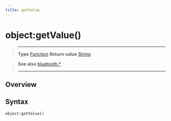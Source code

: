 ```yaml
---
title: getValue
---
```

# object:getValue()

> --------------------- ------------------------------------------------------------------------------------------
> __Type__              [Function](https://docs.coronalabs.com/api/type/Function.html)
> __Return value__      [String](https://docs.coronalabs.com/api/type/String.html)


> __See also__          [bluetooth.*](/plugin/bluetooth/)
> --------------------- ------------------------------------------------------------------------------------------

## Overview

## Syntax

	object:getValue()
